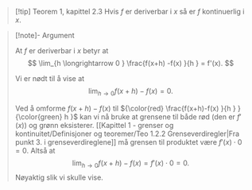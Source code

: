
> [!tip] Teorem 1, kapittel 2.3
>  Hvis $f$ er deriverbar i $x$ så er $f$ kontinuerlig i $x$.



> [!note]- Argument 
> 
> At $f$ er deriverbar i $x$ betyr at
> $$
> \lim_{h \longrightarrow  0 } \frac{f(x+h) -f(x) }{h } = f'(x). 
> $$
> 
> Vi er nødt til å vise at 
> $$
> \lim_{h \longrightarrow  0 } f(x+h)-f(x) = 0. 
> $$
> 
> Ved å omforme $f(x+h)-f(x)$ til ${\color{red} \frac{f(x+h)-f(x) }{h } } {\color{green} h }$ kan vi nå bruke at grensene til både rød (den er $f'(x)$) og grønn eksisterer.  [[Kapittel 1 - grenser og kontinuitet/Definisjoner og teoremer/Teo 1.2.2 Grenseverdiregler|Fra punkt 3. i grenseverdireglene]] må grensen til produktet være $f'(x)\cdot 0 = 0$. Altså at
> $$
> \lim_{h \longrightarrow  0 } f(x+h)-f(x) = f'(x)\cdot0 =0. 
> $$
> Nøyaktig slik vi skulle vise.
